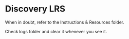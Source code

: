 # Discovery LRS

When in doubt, refer to the Instructions & Resources folder.

Check logs folder and clear it whenever you see it.